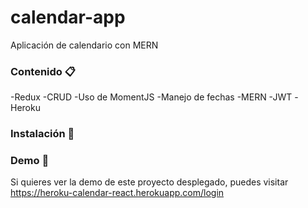 # calendar-app

Aplicación de calendario con MERN 

### Contenido 📋

-Redux
-CRUD
-Uso de MomentJS
-Manejo de fechas
-MERN
-JWT
-Heroku

### Instalación 🔧

### Demo 🔧

Si quieres ver la demo de este proyecto desplegado, puedes visitar https://heroku-calendar-react.herokuapp.com/login


